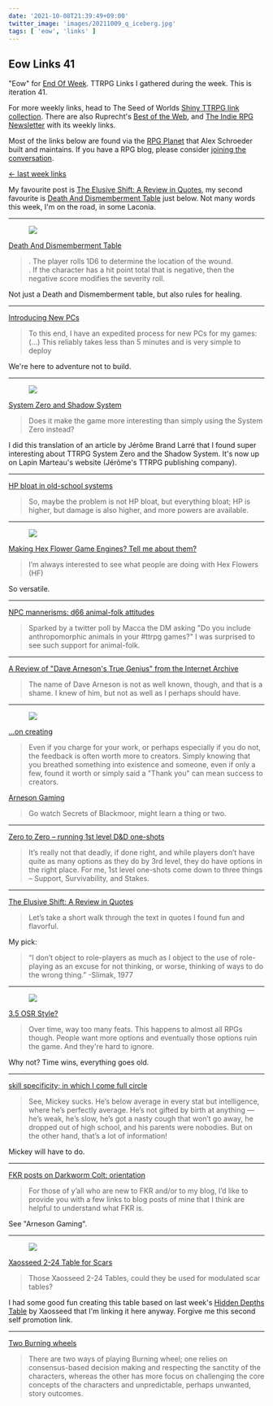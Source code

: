 ```yaml
---
date: '2021-10-08T21:39:49+09:00'
twitter_image: 'images/20211009_q_iceberg.jpg'
tags: [ 'eow', 'links' ]
---
```


## Eow Links 41

"Eow" for [End Of Week](/#eow). TTRPG Links I gathered during the week. This is iteration 41.

For more weekly links, head to The Seed of Worlds [Shiny TTRPG link collection](https://seedofworlds.blogspot.com/search/label/weekly%20links). There are also Ruprecht's [Best of the Web](https://ruprechtsrpg.blogspot.com/search/label/Best%20of%20the%20Web), and [The Indie RPG Newsletter](https://ttrpg.substack.com/) with its weekly links.

Most of the links below are found via the [RPG Planet](https://campaignwiki.org/rpg/) that Alex Schroeder built and maintains. If you have a RPG blog, please consider [joining the conversation](https://campaignwiki.org/wiki/Planet/Please_join!).

[← last week links](20211003.html?t=Eow_Links_40&f=eow41)

My favourite post is [The Elusive Shift: A Review in Quotes](https://dreamingdragonslayer.com/2021/10/04/the-elusive-shift-a-review-in-quotes/), my second favourite is [Death And Dismemberment Table](https://grumpywizard.home.blog/2021/10/08/death-and-dismemberment-table/) just below. Not many words this week, I'm on the road, in some Laconia.

<hr/>

<figure class="right small">
<a href="https://grumpywizard.home.blog/2021/10/08/death-and-dismemberment-table/"><img src="images/20211009_dadt.jpg" loading="lazy" /></a>
<figcaption>
</figcaption>
</figure>

[Death And Dismemberment Table](https://grumpywizard.home.blog/2021/10/08/death-and-dismemberment-table/)

> . The player rolls 1D6 to determine the location of the wound.<br/>
> . If the character has a hit point total that is negative, then the negative score modifies the severity roll.

Not just a Death and Dismemberment table, but also rules for healing.

<hr/>

[Introducing New PCs](https://monstersandmanuals.blogspot.com/2021/10/introducing-new-pcs.html)

> To this end, I have an expedited process for new PCs for my games:
> (...)
> This reliably takes less than 5 minutes and is very simple to deploy

We're here to adventure not to build.

<hr/>

<figure class="right small">
<a href="http://www.lapinmarteau.com/system-zero-and-shadow-system/"><img src="images/20211009_iceberg.jpg" loading="lazy" /></a>
<figcaption>
</figcaption>
</figure>

[System Zero and Shadow System](http://www.lapinmarteau.com/system-zero-and-shadow-system/)

> Does it make the game more interesting than simply using the System Zero instead?

I did this translation of an article by Jérôme Brand Larré that I found super interesting about TTRPG System Zero and the Shadow System. It's now up on Lapin Marteau's website (Jérôme's TTRPG publishing company).

<hr/>

[HP bloat in old-school systems](https://methodsetmadness.blogspot.com/2021/10/hp-bloat-in-old-school-systems.html)

> So, maybe the problem is not HP bloat, but everything bloat; HP is higher, but damage is also higher, and more powers are available.

<hr/>

<figure class="right small">
<a href="https://goblinshenchman.wordpress.com/2021/10/07/making-hex-flower-game-engines-tell-me-about-them/"><img src="images/20211009_amazon.jpg" loading="lazy" /></a>
<figcaption>
</figcaption>
</figure>

[Making Hex Flower Game Engines? Tell me about them?](https://goblinshenchman.wordpress.com/2021/10/07/making-hex-flower-game-engines-tell-me-about-them/)

> I’m always interested to see what people are doing with Hex Flowers (HF)

So versatile.

<hr/>

[NPC mannerisms: d66 animal-folk attitudes](https://seedofworlds.blogspot.com/2021/10/npc-mannerisms-d66-animal-folk-attitudes.html)

> Sparked by a twitter poll by Macca the DM asking "Do you include anthropomorphic animals in your #ttrpg games?" I was surprised to see such support for animal-folk.

<hr/>

[A Review of "Dave Arneson's True Genius" from the Internet Archive](https://originaldungeons-and-dragons.blogspot.com/2021/10/a-review-of-dave-arnesons-true-genius.html)

> The name of Dave Arneson is not as well known, though, and that is a shame.  I knew of him, but not as well as I perhaps should have.

<hr/>

<figure class="right small">
<a href="http://www.msjx.org/2021/10/arneson-gaming.html"><img src="images/20211009_arneson_gaming.jpg" loading="lazy" /></a>
<figcaption>
</figcaption>
</figure>

[...on creating](http://www.msjx.org/2021/10/on-creating.html)

> Even if you charge for your work, or perhaps especially if you do not, the feedback is often worth more to creators. Simply knowing that you breathed something into existence and someone, even if only a few, found it worth or simply said a "Thank you" can mean success to creators.

[Arneson Gaming](http://www.msjx.org/2021/10/arneson-gaming.html)

> Go watch Secrets of Blackmoor, might learn a thing or two.

<hr/>

[Zero to Zero – running 1st level D&D one-shots](https://burnafterrunningrpg.com/2021/10/04/zero-to-zero-running-1st-level-dd-one-shots/)

> It’s really not that deadly, if done right, and while players don’t have quite as many options as they do by 3rd level, they do have options in the right place. For me, 1st level one-shots come down to three things – Support, Survivability, and Stakes.

<hr/>

[The Elusive Shift: A Review in Quotes](https://dreamingdragonslayer.com/2021/10/04/the-elusive-shift-a-review-in-quotes/)

> Let’s take a short walk through the text in quotes I found fun and flavorful.

My pick:

> “I don’t object to role-players as much as I object to the use of role-playing as an excuse for not thinking, or worse, thinking of ways to do the wrong thing.”
-Slimak, 1977

<hr/>

<figure class="right small">
<a href="https://graphiteprime.blogspot.com/2021/10/35-osr-style.html"><img src="images/20211009_osr35.jpg" loading="lazy" /></a>
<figcaption>
</figcaption>
</figure>

[3.5 OSR Style?](https://graphiteprime.blogspot.com/2021/10/35-osr-style.html)

> Over time, way too many feats. This happens to almost all RPGs though. People want more options and eventually those options ruin the game. And they're hard to ignore.

Why not? Time wins, everything goes old.

<hr/>

[skill specificity; in which I come full circle](https://vsca.blog/2021/10/04/skill-specificity-in-which-i-come-full-circle/)

> See, Mickey sucks. He’s below average in every stat but intelligence, where he’s perfectly average. He’s not gifted by birth at anything — he’s weak, he’s slow, he’s got a nasty cough that won’t go away, he dropped out of high school, and his parents were nobodies. But on the other hand, that’s a lot of information!

Mickey will have to do.

<hr/>

[FKR posts on Darkworm Colt: orientation](https://darkwormcolt.wordpress.com/2021/10/03/fkr-posts-on-darkworm-colt-orientation/)

> For those of y’all who are new to FKR and/or to my blog, I’d like to provide you with a few links to blog posts of mine that I think are helpful to understand what FKR is.

See "Arneson Gaming".

<hr/>

<figure class="right small">
<a href="20211005.html?t=Xaosseed_2_24_Table_for_Scars&f=eow41img"><img src="images/20211005_heatmap.jpg" loading="lazy" /></a>
<figcaption>
</figcaption>
</figure>

[Xaosseed 2-24 Table for Scars](20211005.html?t=Xaosseed_2_24_Table_for_Scars&f=eow41)

> Those Xaosseed 2-24 Tables, could they be used for modulated scar tables?

I had some good fun creating this table based on last week's [Hidden Depths Table](https://seedofworlds.blogspot.com/2021/10/hidden-depths-table-6d4-4d6-3d8-2d12.html) by Xaosseed that I'm linking it here anyway. Forgive me this second self promotion link.

<hr/>

[Two Burning wheels](https://ropeblogi.wordpress.com/2021/10/03/two-burning-wheels/)

> There are two ways of playing Burning wheel; one relies on consensus-based decision making and respecting the sanctity of the characters, whereas the other has more focus on challenging the core concepts of the characters and unpredictable, perhaps unwanted, story outcomes.

